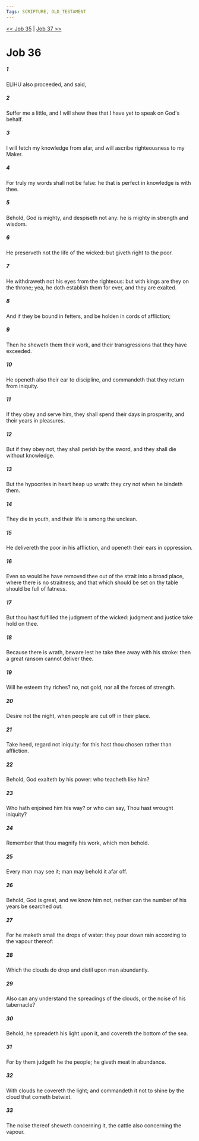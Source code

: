 ```yaml
---
Tags: SCRIPTURE, OLD_TESTAMENT
---
```


[<< Job 35](OLD_TESTAMENT/18_Job/Job_35.md) | [Job 37 >>](OLD_TESTAMENT/18_Job/Job_37.md)

# Job 36

##### 1
 ELIHU also proceeded, and said,
##### 2
 Suffer me a little, and I will shew thee that I have yet to speak on God's behalf.
##### 3
 I will fetch my knowledge from afar, and will ascribe righteousness to my Maker.
##### 4
 For truly my words shall not be false: he that is perfect in knowledge is with thee.
##### 5
 Behold, God is mighty, and despiseth not any: he is mighty in strength and wisdom.
##### 6
 He preserveth not the life of the wicked: but giveth right to the poor.
##### 7
 He withdraweth not his eyes from the righteous: but with kings are they on the throne; yea, he doth establish them for ever, and they are exalted.
##### 8
 And if they be bound in fetters, and be holden in cords of affliction;
##### 9
 Then he sheweth them their work, and their transgressions that they have exceeded.
##### 10
 He openeth also their ear to discipline, and commandeth that they return from iniquity.
##### 11
 If they obey and serve him, they shall spend their days in prosperity, and their years in pleasures.
##### 12
 But if they obey not, they shall perish by the sword, and they shall die without knowledge.
##### 13
 But the hypocrites in heart heap up wrath: they cry not when he bindeth them.
##### 14
 They die in youth, and their life is among the unclean.
##### 15
 He delivereth the poor in his affliction, and openeth their ears in oppression.
##### 16
 Even so would he have removed thee out of the strait into a broad place, where there is no straitness; and that which should be set on thy table should be full of fatness.
##### 17
 But thou hast fulfilled the judgment of the wicked: judgment and justice take hold on thee.
##### 18
 Because there is wrath, beware lest he take thee away with his stroke: then a great ransom cannot deliver thee.
##### 19
 Will he esteem thy riches?  no, not gold, nor all the forces of strength.
##### 20
 Desire not the night, when people are cut off in their place.
##### 21
 Take heed, regard not iniquity: for this hast thou chosen rather than affliction.
##### 22
 Behold, God exalteth by his power: who teacheth like him?
##### 23
 Who hath enjoined him his way?  or who can say, Thou hast wrought iniquity?
##### 24
 Remember that thou magnify his work, which men behold.
##### 25
 Every man may see it; man may behold it afar off.
##### 26
 Behold, God is great, and we know him not, neither can the number of his years be searched out.
##### 27
 For he maketh small the drops of water: they pour down rain according to the vapour thereof:
##### 28
 Which the clouds do drop and distil upon man abundantly.
##### 29
 Also can any understand the spreadings of the clouds, or the noise of his tabernacle?
##### 30
 Behold, he spreadeth his light upon it, and covereth the bottom of the sea.
##### 31
 For by them judgeth he the people; he giveth meat in abundance.
##### 32
 With clouds he covereth the light; and commandeth it not to shine by the cloud that cometh betwixt.
##### 33
 The noise thereof sheweth concerning it, the cattle also concerning the vapour.
